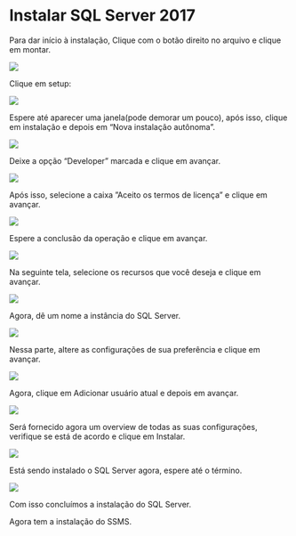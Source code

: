 # Instalar SQL Server 2017

 Para dar início à instalação, Clique com o botão direito no arquivo e clique em montar.

![](.gitbook/assets/instalar-1.PNG)

 Clique em setup:

![](.gitbook/assets/instalar-2.PNG)

 Espere até aparecer uma janela\(pode demorar um pouco\), após isso, clique em instalação e depois em “Nova instalação autônoma”.

![](.gitbook/assets/instalar-3.PNG)

 Deixe a opção “Developer” marcada e clique em avançar.

![](.gitbook/assets/instalar-4.PNG)

 Após isso, selecione a caixa ”Aceito os termos de licença” e clique em avançar.

![](.gitbook/assets/instalar-5.PNG)

 Espere a conclusão da operação e clique em avançar.

![](.gitbook/assets/instalar-9.PNG)

 Na seguinte tela, selecione os recursos que você deseja e clique em avançar.

![](.gitbook/assets/instalar-10.PNG)

 Agora, dê um nome a instância do SQL Server.

![](.gitbook/assets/instalar-11.PNG)

 Nessa parte, altere as configurações de sua preferência e clique em avançar.

![](.gitbook/assets/instalar-12.PNG)

 Agora, clique em Adicionar usuário atual e depois em avançar.

![](.gitbook/assets/instalar-13.PNG)

 Será fornecido agora um overview de todas as suas configurações, verifique se está de acordo e clique em Instalar.

![](.gitbook/assets/instalar-14.PNG)

 Está sendo instalado o SQL Server agora, espere até o término.

![](.gitbook/assets/instalar-15.PNG)

Com isso concluímos a instalação do SQL Server.

Agora tem a instalação do SSMS.

